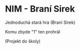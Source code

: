# NIM - Braní Sirek

Jednoduchá stará hra (Braní Sirek)

Komu zbyde "1" ten prohrál

   (Projekt do školy)
